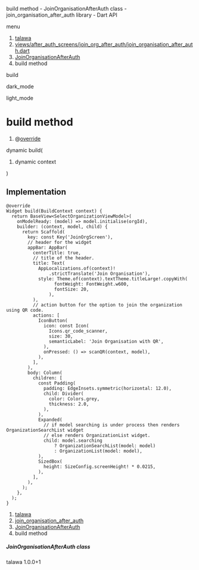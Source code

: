 




build method - JoinOrganisationAfterAuth class - join\_organisation\_after\_auth library - Dart API







menu

1. [talawa](../../index.html)
2. [views/after\_auth\_screens/join\_org\_after\_auth/join\_organisation\_after\_auth.dart](../../file-___home_harshil_Desktop_open-source_palisadoes_talawa_lib_views_after_auth_screens_join_org_after_auth_join_organisation_after_auth/)
3. [JoinOrganisationAfterAuth](../../file-___home_harshil_Desktop_open-source_palisadoes_talawa_lib_views_after_auth_screens_join_org_after_auth_join_organisation_after_auth/JoinOrganisationAfterAuth-class.html)
4. build method

build


dark\_mode

light\_mode




# build method


1. @[override](https://api.flutter.dev/flutter/dart-core/override-constant.html)

dynamic
build(

1. dynamic context

)

## Implementation

```
@override
Widget build(BuildContext context) {
  return BaseView<SelectOrganizationViewModel>(
    onModelReady: (model) => model.initialise(orgId),
    builder: (context, model, child) {
      return Scaffold(
        key: const Key('JoinOrgScreen'),
        // header for the widget
        appBar: AppBar(
          centerTitle: true,
          // title of the header.
          title: Text(
            AppLocalizations.of(context)!
                .strictTranslate('Join Organisation'),
            style: Theme.of(context).textTheme.titleLarge!.copyWith(
                  fontWeight: FontWeight.w600,
                  fontSize: 20,
                ),
          ),
          // action button for the option to join the organization using QR code.
          actions: [
            IconButton(
              icon: const Icon(
                Icons.qr_code_scanner,
                size: 30,
                semanticLabel: 'Join Organisation with QR',
              ),
              onPressed: () => scanQR(context, model),
            ),
          ],
        ),
        body: Column(
          children: [
            const Padding(
              padding: EdgeInsets.symmetric(horizontal: 12.0),
              child: Divider(
                color: Colors.grey,
                thickness: 2.0,
              ),
            ),
            Expanded(
              // if model searching is under process then renders OrganizationSearchList widget
              // else renders OrganizationList widget.
              child: model.searching
                  ? OrganizationSearchList(model: model)
                  : OrganizationList(model: model),
            ),
            SizedBox(
              height: SizeConfig.screenHeight! * 0.0215,
            ),
          ],
        ),
      );
    },
  );
}
```

 


1. [talawa](../../index.html)
2. [join\_organisation\_after\_auth](../../file-___home_harshil_Desktop_open-source_palisadoes_talawa_lib_views_after_auth_screens_join_org_after_auth_join_organisation_after_auth/)
3. [JoinOrganisationAfterAuth](../../file-___home_harshil_Desktop_open-source_palisadoes_talawa_lib_views_after_auth_screens_join_org_after_auth_join_organisation_after_auth/JoinOrganisationAfterAuth-class.html)
4. build method

##### JoinOrganisationAfterAuth class





talawa
1.0.0+1






